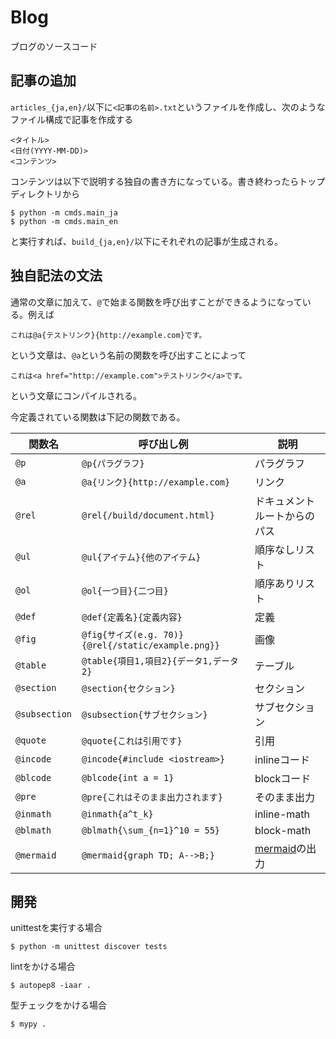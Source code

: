 # Blog
ブログのソースコード

## 記事の追加
`articles_{ja,en}/`以下に`<記事の名前>.txt`というファイルを作成し、次のようなファイル構成で記事を作成する

```
<タイトル>
<日付(YYYY-MM-DD)>
<コンテンツ>
```

コンテンツは以下で説明する独自の書き方になっている。書き終わったらトップディレクトリから

```
$ python -m cmds.main_ja
$ python -m cmds.main_en
```

と実行すれば、`build_{ja,en}/`以下にそれぞれの記事が生成される。

## 独自記法の文法
通常の文章に加えて、`@`で始まる関数を呼び出すことができるようになっている。例えば

```
これは@a{テストリンク}{http://example.com}です。
```

という文章は、`@a`という名前の関数を呼び出すことによって

```
これは<a href="http://example.com">テストリンク</a>です。
```

という文章にコンパイルされる。

今定義されている関数は下記の関数である。

| 関数名 | 呼び出し例 | 説明
| --- | --- | --- |
| `@p` | `@p{パラグラフ}` | パラグラフ |
| `@a` | `@a{リンク}{http://example.com}` | リンク |
| `@rel` | `@rel{/build/document.html}` | ドキュメントルートからのパス |
| `@ul` | `@ul{アイテム}{他のアイテム}` | 順序なしリスト |
| `@ol` | `@ol{一つ目}{二つ目}` | 順序ありリスト |
| `@def` | `@def{定義名}{定義内容}` | 定義 |
| `@fig` | `@fig{サイズ(e.g. 70)}{@rel{/static/example.png}}` | 画像 |
| `@table` | `@table{項目1,項目2}{データ1,データ2}` | テーブル |
| `@section` | `@section{セクション}` | セクション |
| `@subsection` | `@subsection{サブセクション}` | サブセクション |
| `@quote` | `@quote{これは引用です}` | 引用 |
| `@incode` | `@incode{#include <iostream>}` | inlineコード |
| `@blcode` | `@blcode{int a = 1}` | blockコード |
| `@pre` | `@pre{これはそのまま出力されます}` | そのまま出力 |
| `@inmath` | `@inmath{a^t_k}` | inline-math |
| `@blmath` | `@blmath{\sum_{n=1}^10 = 55}` | block-math |
| `@mermaid` | `@mermaid{graph TD; A-->B;}` | [mermaid](http://mermaid-js.github.io/mermaid/)の出力 |


## 開発
unittestを実行する場合

```
$ python -m unittest discover tests
```

lintをかける場合

```
$ autopep8 -iaar .
```

型チェックをかける場合

```
$ mypy .
```
